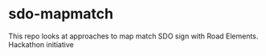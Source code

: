 # sdo-mapmatch
This repo looks at approaches to map match SDO sign with Road Elements. Hackathon initiative
